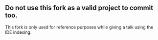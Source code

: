 ## Do not use this fork as a valid project to commit too.
This fork is only used for reference purposes while giving a talk using the IDE indexing.
